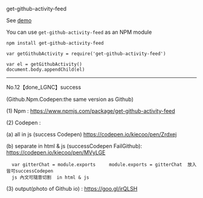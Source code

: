 get-github-activity-feed


See [demo](https://kiecoo.github.io/get-github-activity-feed/)



You can use `get-github-activity-feed` as an NPM module

```
npm install get-github-activity-feed
```

```
var getGithubActivity = require('get-github-activity-feed')

var el = getGithubActivity()
document.body.appendChild(el)
```
-----
No.12【done_LGNC】success

(Github.Npm.Codepen:the same version as Github)

(1) Npm : https://www.npmjs.com/package/get-github-activity-feed

(2) Codepen : 

   (a) all in js (success Codepen) https://codepen.io/kiecoo/pen/Zrdxej
   
   (b) separate in html & js (successCodepen   FailGithub):  https://codepen.io/kiecoo/pen/MVyLGE
   ```
   var gitterChat = module.exports     module.exports = gitterChat  放入皆可successCodepen 
   js 內文可隨意切割  in html & js 
   ```

(3) output(photo of Github io) : https://goo.gl/irQLSH



